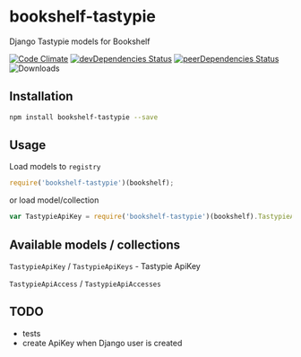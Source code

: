 # bookshelf-tastypie

Django Tastypie models for Bookshelf

[![Code Climate](https://codeclimate.com/github/tomi77/node-bookshelf-tastypie/badges/gpa.svg)](https://codeclimate.com/github/tomi77/node-bookshelf-tastypie)
[![devDependencies Status](https://david-dm.org/tomi77/node-bookshelf-tastypie/dev-status.svg)](https://david-dm.org/tomi77/node-bookshelf-tastypie?type=dev)
[![peerDependencies Status](https://david-dm.org/tomi77/node-bookshelf-tastypie/peer-status.svg)](https://david-dm.org/tomi77/node-bookshelf-tastypie?type=peer)
![Downloads](https://img.shields.io/npm/dt/bookshelf-tastypie.svg)

## Installation

~~~bash
npm install bookshelf-tastypie --save
~~~

## Usage

Load models to ``registry``

~~~js
require('bookshelf-tastypie')(bookshelf);
~~~

or load model/collection

~~~js
var TastypieApiKey = require('bookshelf-tastypie')(bookshelf).TastypieApiKey;
~~~

## Available models / collections

``TastypieApiKey`` / ``TastypieApiKeys`` - Tastypie ApiKey

``TastypieApiAccess`` / ``TastypieApiAccesses``

## TODO

* tests
* create ApiKey when Django user is created
